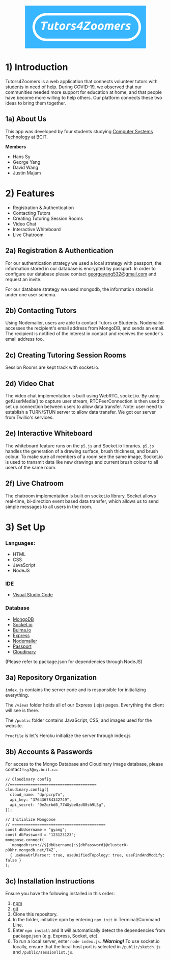 <p align="center"> <img src="https://github.com/hanssy130/COMP-2800-Team-DTC-13-Tutors4Zoomers/blob/master/public/resources/logo.png" /></p>

# 1) Introduction
Tutors4Zoomers is a web application that connects volunteer tutors with students in need of help. During COVID-19, we observed that our communities needed more support for education at home, and that people have become more willing to help others. Our platform connects these two ideas to bring them together.

## 1a) About Us
This app was developed by four students studying [Computer Systems Technology](https://www.bcit.ca/study/programs/5500dipma) at BCIT.

**Members**
* Hans Sy
* George Yang
* David Wang
* Justin Majam

# 2) Features
- Registration & Authentication
- Contacting Tutors
- Creating Tutoring Session Rooms
- Video Chat
- Interactive Whiteboard
- Live Chatroom

## 2a) Registration & Authentication
For our authentication strategy we used a local strategy with passport, the information stored in our database is encrypted by passport. In order to configure our database please contact [georgeyang532@gmail.com](mailto:georgeyang532@gmail.com) and request an invite.

For our database strategy we used mongodb, the information stored is under one user schema.

## 2b) Contacting Tutors
Using Nodemailer, users are able to contact Tutors or Students. Nodemailer accesses the recipient's email address from MongoDB, and sends an email. The recipient is notified of the interest in contact and receives the sender's email address too.

## 2c) Creating Tutoring Session Rooms
Session Rooms are kept track with socket.io.

## 2d) Video Chat
The video chat implementation is built using WebRTC, socket.io. By using getUserMedia() to capture user stream, RTCPeerConnection is then used to set up connection between users to allow data transfer. Note: user need to establish a TURN/STUN server to allow data transfer. We got our server from Twillio's services.

## 2e) Interactive Whiteboard
The whiteboard feature runs on the `p5.js` and Socket.io libraries. `p5.js` handles the generation of a drawing surface, brush thickness, and brush colour. To make sure all members of a room see the same image, Socket.io is used to transmit data like new drawings and current brush colour to all users of the same room.

## 2f) Live Chatroom
The chatroom implementation is built on socket.io library. Socket allows real-time, bi-direction event based data transfer, which allows us to send simple messages to all users in the room.

# 3) Set Up

### Languages:
* HTML
* CSS
* JavaScript
* NodeJS

### IDE
* [Visual Studio Code](https://code.visualstudio.com/)

### Database
* [MongoDB](http://mongodb.com/)
* [Socket.io](https://socket.io/)
* [Bulma.io](https://bulma.io/)
* [Express](https://expressjs.com/)
* [Nodemailer](https://nodemailer.com/about/)
* [Passport](http://www.passportjs.org/docs/)
* [Cloudinary](https://cloudinary.com/)

(Please refer to package.json for dependencies through NodeJS)

## 3a) Repository Organization
`index.js` contains the server code and is responsible for initializing everything.

The `/views` folder holds all of our Express (.ejs) pages. Everything the client will see is there.

The `/public` folder contains JavaScript, CSS, and images used for the website.

`Procfile` is let's Heroku initialize the server through index.js

## 3b) Accounts & Passwords
For access to the Mongo Database and Cloudinary image database, please contact `hsy3@my.bcit.ca`.
```
// Cloudinary config
//======================================
cloudinary.config({
  cloud_name: "dprpcrp7n",
  api_key: "376436784342749",
  api_secret: "9eZqrbd0_77WGybe8zd88sh9LSg",
});
```
```
// Initialize Mongoose
// =========================================
const dbUsername = "gyang";
const dbPassword = "123123123";
mongoose.connect(
  `mongodb+srv://${dbUsername}:${dbPassword}@cluster0-p9khr.mongodb.net/T4Z`,
  { useNewUrlParser: true, useUnifiedTopology: true, useFindAndModify: false }
);
```

## 3c) Installation Instructions
Ensure you have the following installed in this order:
1. [npm](https://www.npmjs.com/get-npm)
2. [git](https://git-scm.com/downloads)
3. Clone this repository.
4. In the folder, initialize npm by entering `npm init` in Terminal/Command Line.
5. Enter `npm install` and it will automatically detect the dependencies from package.json (e.g. Express, Socket, etc).
6. To run a local server, enter `node index.js`.
***!Warning!*** To use socket.io locally, ensure that the local host port is selected in `/public/sketch.js` and `/public/sessionlist.js`. 
